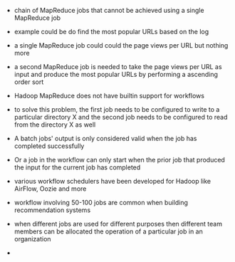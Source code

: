 - chain of MapReduce jobs that cannot be achieved using a single MapReduce job 
- example could be do find the most popular URLs based on the log 
- a single MapReduce job could could the page views per URL but nothing more 
- a second MapReduce job is needed to take the page views per URL as input and produce the most popular URLs by performing a ascending order sort

- Hadoop MapReduce does not have builtin support for workflows 
- to solve this problem, the first job needs to be configured to write to a particular directory X and the second job needs to be configured to read from the directory X as well

- A batch jobs' output is only considered valid when the job has completed successfully
- Or a job in the workflow can only start when the prior job that produced the input for the current job has completed 
- various workflow schedulers have been developed for Hadoop like AirFlow, Oozie and more 

- workflow involving 50-100 jobs are common when building recommendation systems 
- when different jobs are used for different purposes then different team members can be allocated the operation of a particular job in an organization
- 
